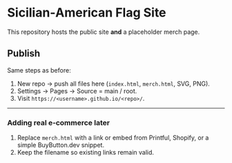 # Sicilian‑American Flag Site

This repository hosts the public site **and** a placeholder merch page.

## Publish

Same steps as before:

1. New repo → push all files here (`index.html`, `merch.html`, SVG, PNG).
2. Settings → Pages → Source = main / root.
3. Visit `https://<username>.github.io/<repo>/`.

---

### Adding real e‑commerce later

1. Replace `merch.html` with a link or embed from Printful, Shopify, or a simple BuyButton.dev snippet.  
2. Keep the filename so existing links remain valid.
